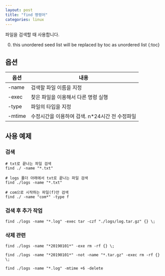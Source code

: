 ```yaml
---
layout: post
title: "find 명령어"
categories: linux
---
```


파일을 검색할 때 사용합니다.

0. this unordered seed list will be replaced by toc as unordered list
{:toc}

## 옵션

옵션 | 내용
--- | ---
-name | 검색할 파일 이름을 지정
-exec | 찾은 파일을 이용해서 다른 명령 실행
-type | 파일의 타입을 지정
-mtime | 수정시간을 이용하여 검색. n*24시간 전 수정파일

## 사용 예제

### 검색

    # txt로 끝나는 파일 검색
    find ./ -name "*.txt"

    # logs 폴더 아래에서 txt로 끝나는 파일 검색
    find ./logs -name "*.txt"

    # com으로 시작하는 파일(f)만 검색
    find ./ -name "com*" -type f

### 검색 후 추가 작업

    find ./logs -name "*.log" -exec tar -czf "./logs/log.tar.gz" {} \;

### 삭제 관련

    find ./logs -name "*20190101*" -exe rm -rf {} \;

    find ./logs -name "*20190101*" -not -name "*.tar.gz" -exec rm -rf {} \;

    find ./logs -name "*.log" -mtime +6 -delete 